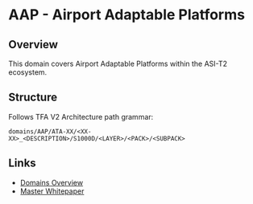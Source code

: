 # AAP - Airport Adaptable Platforms

## Overview

This domain covers Airport Adaptable Platforms within the ASI-T2 ecosystem.

## Structure

Follows TFA V2 Architecture path grammar:
```
domains/AAP/ATA-XX/<XX-XX>_<DESCRIPTION>/S1000D/<LAYER>/<PACK>/<SUBPACK>
```

## Links

- [Domains Overview](../README.md)
- [Master Whitepaper](../../README.md)
